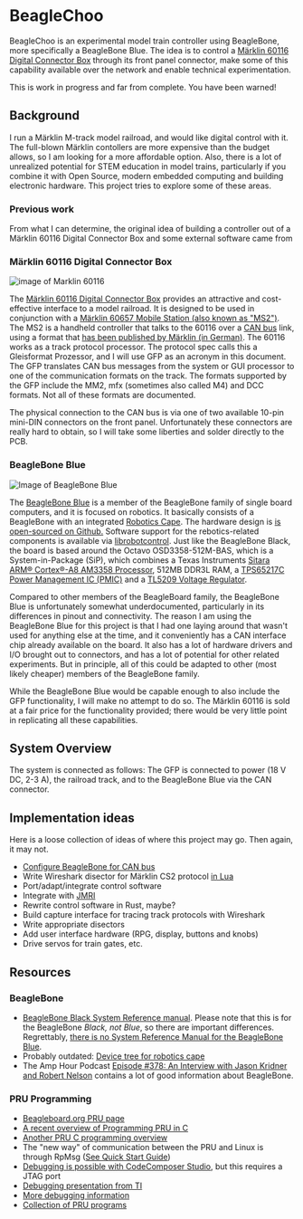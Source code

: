 # BeagleChoo
BeagleChoo is an experimental model train controller using BeagleBone, more specifically a BeagleBone Blue. The idea is to
control a [Märklin 60116 Digital Connector Box](https://www.maerklin.de/en/products/details/article/60116/) through its 
front panel connector, make some of this capability available over the network and enable technical experimentation.

This is work in progress and far from complete. You have been warned!

## Background

I run a Märklin M-track model railroad, and would like digital control with it. The full-blown 
Märklin contollers are more expensive than the budget allows, so I am looking for a more
affordable option. Also, there is a lot of unrealized potential for STEM education in model
trains, particularly if you combine it with Open Source, modern embedded computing and 
building electronic hardware. This project tries to explore some of these areas.

### Previous work

From what I can determine, the original idea of building a controller out of a Märklin 60116 Digital Connector Box
and some external software came from 


### Märklin 60116 Digital Connector Box

![image of Marklin 60116](https://static.maerklin.de/damcontent/17/17/1717b7e0d1a0ffddbdaf73d730107b291524290466.jpg)

The [Märklin 60116 Digital Connector Box](https://www.maerklin.de/en/products/details/article/60116/) 
provides an attractive and cost-effective interface to a model railroad. It is designed 
to be used in conjunction with a [Märklin 60657 Mobile Station (also known as "MS2")](https://www.maerklin.de/en/products/details/article/60657).
The MS2 is a handheld controller that talks to the 60116 over a [CAN bus](https://en.wikipedia.org/wiki/CAN_bus) link, using a format that
[has been published by Märklin (in German)](https://www.maerklin.de/fileadmin/media/service/software-updates/cs2CAN-Protokoll-2_0.pdf).
The 60116 works as a track protocol processor. The protocol spec calls this a Gleisformat Prozessor,
and I will use GFP as an acronym in this document. The GFP translates CAN bus messages from the
system or GUI processor to one of the communication formats on the track. The formats supported by
the GFP include the MM2, mfx (sometimes also called M4) and DCC formats. Not all of these formats
are documented.

The physical connection to the CAN bus is via one of two available 10-pin mini-DIN connectors
on the front panel. Unfortunately these connectors are really hard to obtain, so I will take
some liberties and solder directly to the PCB.

### BeagleBone Blue
![Image of BeagleBone Blue](https://beagleboard.org/static/images/250px/beagle-blue-pck.png)

The [BeagleBone Blue](http://beagleboard.org/blue) is a member of the BeagleBone family of single board 
computers, and it is focused on robotics. It basically consists of a BeagleBone with an integrated
[Robotics Cape](https://beagleboard.org/capes#robotics). 
The hardware design is [is open-sourced on Github.](https://github.com/beagleboard/beaglebone-blue)
Software support for the rebotics-related
components is available via [librobotcontrol](https://github.com/StrawsonDesign/librobotcontrol).
Just like the BeagleBone Black, the board is based around the Octavo OSD3358-512M-BAS, 
which is a System-in-Package (SiP), which combines a 
Texas Instruments [Sitara ARM® Cortex®-A8 AM3358 Processor](http://www.ti.com/processors/sitara-arm/am335x-cortex-a8/overview.html),
512MB DDR3L RAM, 
a [TPS65217C Power Management IC (PMIC)](https://www.ti.com/product/TPS65217) 
and a [TL5209 Voltage Regulator](https://www.ti.com/product/TL5209).

Compared to other members of the BeagleBoard family, the BeagleBone Blue is unfortunately somewhat 
underdocumented, particularly in its differences in pinout and connectivity. The reason I am 
using the BeagleBone Blue for this project is that I had one laying around that wasn't used for
anything else at the time, and it conveniently has a CAN interface chip already available 
on the board. It also has a lot of hardware drivers and I/O brought out to connectors, and has
a lot of potential for other related experiments. But in principle, all of this could be adapted
to other (most likely cheaper) members of the BeagleBone family.

While the BeagleBone Blue would be capable enough to also include the GFP functionality,
I will make no attempt to do so. The Märklin 60116 is sold at a fair price for the functionality
provided; there would be very little point in replicating all these capabilities. 

## System Overview
The system is connected as follows: The GFP is connected to power (18 V DC, 2-3 A), the railroad track,
and to the BeagleBone Blue via the CAN connector.

## Implementation ideas

Here is a loose collection of ideas of where this project may go. Then again, it may not.
* [Configure BeagleBone for CAN bus](CAN/README.md)
* Write Wireshark disector for Märklin CS2 protocol [in Lua](https://wiki.wireshark.org/Lua)
* Port/adapt/integrate control software
* Integrate with [JMRI]()
* Rewrite control software in Rust, maybe?
* Build capture interface for tracing track protocols with Wireshark
* Write appropriate disectors
* Add user interface hardware (RPG, display, buttons and knobs)
* Drive servos for train gates, etc. 

## Resources
### BeagleBone
* [BeagleBone Black System Reference manual](https://github.com/beagleboard/beaglebone-black/wiki/System-Reference-Manual0). 
Please note that this is for the BeagleBone _Black, not Blue_, so there are important differences.
Regrettably, [there is no System Reference Manual for the BeagleBone Blue](https://github.com/beagleboard/beaglebone-blue/wiki/System-Reference-Manual).
* Probably outdated: [Device tree for robotics cape](https://github.com/StrawsonDesign/librobotcontrol/blob/master/device_tree/dtb-4.14-ti/am335x-boneblue.dts)
* The Amp Hour Podcast [Episode #378: An Interview with Jason Kridner and Robert Nelson](https://theamphour.com/378-an-interview-with-jason-kridner-and-robert-nelson/)
contains a lot of good information about BeagleBone.


### PRU Programming
* [Beagleboard.org PRU page](http://beagleboard.org/pru)
* [A recent overview of Programming PRU in C](https://www.element14.com/community/community/designcenter/single-board-computers/next-genbeaglebone/blog/2019/05/14/coding-for-the-beaglebone-pru-with-c-in-2019)
* [Another PRU C programming overview](http://www.righto.com/2016/09/how-to-run-c-programs-on-beaglebones.html)
* The "new way" of communication between the PRU and Linux is through RpMsg ([See Quick Start Guide](https://processors.wiki.ti.com/index.php/RPMsg_Quick_Start_Guide))
* [Debugging is possible with CodeComposer Studio](http://software-dl.ti.com/ccs/esd/documents/users_guide/ccs_debug-main.html#configuring-the-debugger), but this requires a JTAG port
* [Debugging presentation from TI](https://training.ti.com/system/files/docs/debug_pru_using_ccs_slides.pdf)
* [More debugging information](https://www.element14.com/community/community/designcenter/single-board-computers/next-genbeaglebone/blog/2019/05/18/debugging-the-beaglebone-pru-in-ccs)
* [Collection of PRU programs](https://processors.wiki.ti.com/index.php/PRU_Projects)
